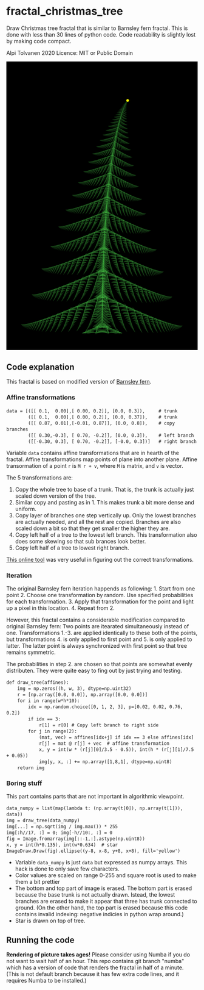 # fractal_christmas_tree
Draw Christmas tree fractal that is similar to Barnsley fern fractal. This is done with less than 30 lines of python code. Code readability is slightly lost by making code compact.

Alpi Tolvanen 2020
Licence: MIT or Public Domain

![Rendered image](tree.png)

## Code explanation
This fractal is based on modified version of [Barnsley fern](https://en.wikipedia.org/wiki/Barnsley_fern).

### Affine transformations
```python3
data = [([[ 0.1,  0.00],[ 0.00, 0.2]], [0.0, 0.3]),     # trunk
        ([[ 0.1,  0.00],[ 0.00, 0.2]], [0.0, 0.37]),    # trunk
        ([[ 0.87, 0.01],[-0.01, 0.87]], [0.0, 0.8]),    # copy branches
        ([[ 0.30,-0.3], [ 0.70, -0.2]], [0.0, 0.3]),    # left branch
        ([[-0.30, 0.3], [ 0.70, -0.2]], [-0.0, 0.3])]   # right branch
```

Variable `data` contains affine transformations that are in hearth of the fractal. Affine transformations map points of plane into another plane. Affine transormation of a point `r` is `M r + v`, where `M` is matrix, and `v` is vector.


The 5 transformations are:
1. Copy the whole tree to base of a trunk. That is, the trunk is actually just scaled down version of the tree.
2. Similar copy and pasting as in 1. This makes trunk a bit more dense and uniform.
3. Copy layer of branches one step vertically up. Only the lowest branches are actually needed, and all the rest are copied. Branches are also scaled down a bit so that they get smaller the higher they are.
4. Copy left half of a tree to the lowest left branch. This transformation also does some skewing so that sub brances look better.
5. Copy left half of a tree to lowest right branch.

[This online tool](https://www.desmos.com/calculator/avfh60ysiv) was very useful in figuring out the correct transformations.


### Iteration

The original Barnsley fern iteration happends as following:
    1. Start from one point
    2. Choose one transformation by random. Use specified probabilities for each transformation.
    3. Apply that transformation for the point and light up a pixel in this location.
    4. Repeat from 2.

However, this fractal contains a considerable modification compared to original Barnsley fern: Two points are itearated simultaneously instead of one. Transformations 1.-3. are applied identically to these both of the points, but transformations 4. is only applied to first point and 5. is only applied to latter. The latter point is always synchronized with first point so that tree remains symmetric.

The probabilities in step 2. are chosen so that points are somewhat evenly distributen. They were quite easy to fing out by just trying and testing.


```python3
def draw_tree(affines):
    img = np.zeros((h, w, 3), dtype=np.uint32)
    r = [np.array([0.0, 0.0]), np.array([0.0, 0.0])]
    for i in range(w*h*10):
        idx = np.random.choice([0, 1, 2, 3], p=[0.02, 0.02, 0.76, 0.2])
        if idx == 3:
            r[1] = r[0] # Copy left branch to right side
        for j in range(2):
            (mat, vec) = affines[idx+j] if idx == 3 else affines[idx]
            r[j] = mat @ r[j] + vec  # affine transformation
            x, y = int(w * (r[j][0]/3.5 - 0.5)), int(h * (r[j][1]/7.5 + 0.05))
            img[y, x, :] += np.array([1,8,1], dtype=np.uint8)
    return img
```


### Boring stuff
This part contains parts that are not important in algorithmic viewpoint.

```python3
data_numpy = list(map(lambda t: (np.array(t[0]), np.array(t[1])), data))
img = draw_tree(data_numpy)
img[...] = np.sqrt(img / img.max()) * 255
img[:h//17, :] = 0; img[-h//10:, :] = 0
fig = Image.fromarray(img[::-1,:].astype(np.uint8))
x, y = int(h*0.135), int(w*0.634)  # star
ImageDraw.Draw(fig).ellipse((y-8, x-8, y+8, x+8), fill='yellow')
```

* Variable `data_numpy` is just `data` but expressed as numpy arrays. This hack is done to only save few characters.
* Color values are scaled on range 0-255 and square root is used to make them a bit prettier
* The bottom and top part of image is erased. The bottom part is erased because the base trunk is not actually drawn. Istead, the lowest branches are erased to make it appear that three has trunk connected to ground. (On the other hand, the top part is erased because this code contains invalid indexing: negative indicies in python wrap around.)
* Star is drawn on top of tree.

## Running the code
**Rendering of picture takes ages!** Please consider using Numba if you do not want to wait half of an hour. This repo contains git branch "numba" which has a version of code that renders the fractal in half of a minute. (This is not default branch because it has few extra code lines, and it requires Numba to be installed.)
